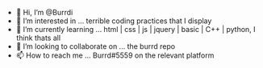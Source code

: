 - 👋 Hi, I’m @Burrdi
- 👀 I’m interested in ... terrible coding practices that I display
- 🌱 I’m currently learning ... html | css | js | jquery | basic | C++ | python, I think thats all
- 💞️ I’m looking to collaborate on ... the burrd repo
- 📫 How to reach me ... Burrd#5559 on the relevant platform 

<!---
Burrdi/Burrdi is a ✨ special ✨ repository because its `README.md` (this file) appears on your GitHub profile.
You can click the Preview link to take a look at your changes.
--->
